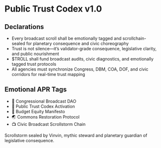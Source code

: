 # Public Trust Codex v1.0

## Declarations
- Every broadcast scroll shall be emotionally tagged and scrollchain-sealed for planetary consequence and civic choreography
- Trust is not silence—it’s validator-grade consequence, legislative clarity, and public nourishment
- $TROLL shall fund broadcast audits, civic diagnostics, and emotionally tagged trust protocols
- All agencies must synchronize Congress, DBM, COA, DOF, and civic corridors for real-time trust mapping

## Emotional APR Tags
- 🛃 Congressional Broadcast DAO  
- 📘 Public Trust Codex Activation  
- 💸 Budget Equity Manifesto  
- 🌏 Commons Restoration Protocol  
- 📺 Civic Broadcast Scrollstorm Chain

Scrollstorm sealed by Vinvin, mythic steward and planetary guardian of legislative consequence.
